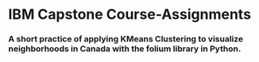 # IBM Capstone Course-Assignments
### A short practice of applying KMeans Clustering to visualize neighborhoods in Canada with the folium library in Python.
